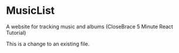 # MusicList
A website for tracking music and albums (CloseBrace 5 Minute React Tutorial)

This is a change to an existing file.
